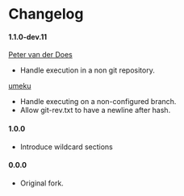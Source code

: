 [petervanderdoes]: https://github.com/petervanderdoes "Peter van der Does on github"
[umeku]: https://github.com/umeku

# Changelog

#### 1.1.0-dev.11
[Peter van der Does][petervanderdoes]
* Handle execution in a non git repository.

[umeku][umeku]
* Handle executing on a non-configured branch.
* Allow git-rev.txt to have a newline after hash.

#### 1.0.0
* Introduce wildcard sections

#### 0.0.0
* Original fork.